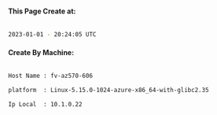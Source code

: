 
   
#### This Page Create at:

```bash

2023-01-01 - 20:24:05 UTC

```

#### Create By Machine:

```bash

Host Name : fv-az570-606

platform  : Linux-5.15.0-1024-azure-x86_64-with-glibc2.35

Ip Local  : 10.1.0.22

```

